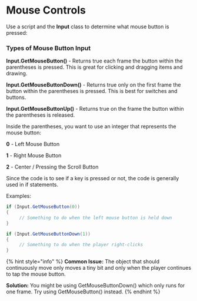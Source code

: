 # Mouse Controls

Use a script and the **Input** class to determine what mouse button is pressed:

### Types of Mouse Button Input

**Input.GetMouseButton\(\)** - Returns true each frame the button within the parentheses is pressed. This is great for clicking and dragging items and drawing.

**Input.GetMouseButtonDown\(\)** - Returns true only on the first frame the button within the parentheses is pressed. This is best for switches and buttons.

**Input.GetMouseButtonUp\(\)** - Returns true on the frame the button within the parentheses is released.

Inside the parentheses, you want to use an integer that represents the mouse button:

**0** - Left Mouse Button

**1** - Right Mouse Button

**2** - Center / Pressing the Scroll Button

Since the code is to see if a key is pressed or not, the code is generally used in if statements.

Examples:

```csharp
if (Input.GetMouseButton(0))
{
     // Something to do when the left mouse button is held down
}

if (Input.GetMouseButtonDown(1))
{
     // Something to do when the player right-clicks
}
```

{% hint style="info" %}
**Common Issue:** The object that should continuously move only moves a tiny bit and only when the player continues to tap the mouse button.  
  
**Solution:** You might be using GetMouseButtonDown\(\) which only runs for one frame. Try using GetMouseButton\(\) instead.
{% endhint %}


